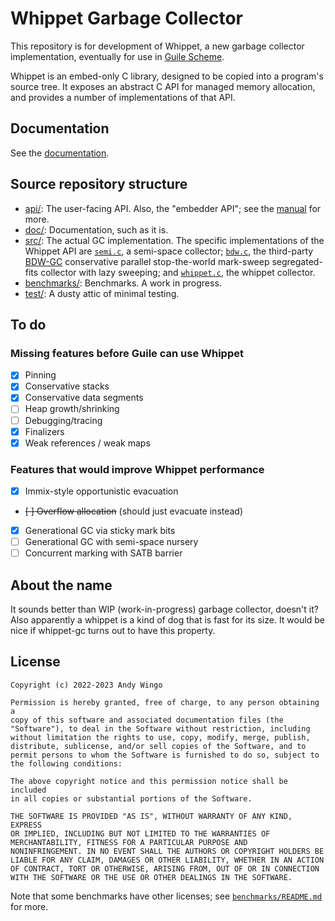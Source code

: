 # Whippet Garbage Collector

This repository is for development of Whippet, a new garbage collector
implementation, eventually for use in [Guile
Scheme](https://gnu.org/s/guile).

Whippet is an embed-only C library, designed to be copied into a
program's source tree.  It exposes an abstract C API for managed memory
allocation, and provides a number of implementations of that API.

## Documentation

See the [documentation](./doc/README.md).

## Source repository structure

 * [api/](./api/): The user-facing API.  Also, the "embedder API"; see
   the [manual](./doc/manual.md) for more.
 * [doc/](./doc/): Documentation, such as it is.
 * [src/](./src/): The actual GC implementation.  The specific
   implementations of the Whippet API are [`semi.c`](./src/semi.c), a
   semi-space collector; [`bdw.c`](./src/bdw.c), the third-party
   [BDW-GC](https://github.com/ivmai/bdwgc) conservative parallel
   stop-the-world mark-sweep segregated-fits collector with lazy
   sweeping; and [`whippet.c`](./src/whippet.c), the whippet collector.
 * [benchmarks/](./benchmarks/): Benchmarks.  A work in progress.
 * [test/](./test/): A dusty attic of minimal testing.

## To do

### Missing features before Guile can use Whippet

 - [X] Pinning
 - [X] Conservative stacks
 - [X] Conservative data segments
 - [ ] Heap growth/shrinking
 - [ ] Debugging/tracing
 - [X] Finalizers
 - [X] Weak references / weak maps

### Features that would improve Whippet performance

 - [X] Immix-style opportunistic evacuation
 - ~~[ ] Overflow allocation~~ (should just evacuate instead)
 - [X] Generational GC via sticky mark bits
 - [ ] Generational GC with semi-space nursery
 - [ ] Concurrent marking with SATB barrier

## About the name

It sounds better than WIP (work-in-progress) garbage collector, doesn't
it?  Also apparently a whippet is a kind of dog that is fast for its
size.  It would be nice if whippet-gc turns out to have this property.

## License

```
Copyright (c) 2022-2023 Andy Wingo

Permission is hereby granted, free of charge, to any person obtaining a
copy of this software and associated documentation files (the
"Software"), to deal in the Software without restriction, including
without limitation the rights to use, copy, modify, merge, publish,
distribute, sublicense, and/or sell copies of the Software, and to
permit persons to whom the Software is furnished to do so, subject to
the following conditions:

The above copyright notice and this permission notice shall be included
in all copies or substantial portions of the Software.

THE SOFTWARE IS PROVIDED "AS IS", WITHOUT WARRANTY OF ANY KIND, EXPRESS
OR IMPLIED, INCLUDING BUT NOT LIMITED TO THE WARRANTIES OF
MERCHANTABILITY, FITNESS FOR A PARTICULAR PURPOSE AND
NONINFRINGEMENT. IN NO EVENT SHALL THE AUTHORS OR COPYRIGHT HOLDERS BE
LIABLE FOR ANY CLAIM, DAMAGES OR OTHER LIABILITY, WHETHER IN AN ACTION
OF CONTRACT, TORT OR OTHERWISE, ARISING FROM, OUT OF OR IN CONNECTION
WITH THE SOFTWARE OR THE USE OR OTHER DEALINGS IN THE SOFTWARE.
```

Note that some benchmarks have other licenses; see
[`benchmarks/README.md`](./benchmarks/README.md) for more.
